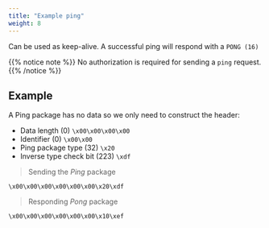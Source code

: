 ```yaml
---
title: "Example ping"
weight: 8
---
```


Can be used as keep-alive. A successful ping will respond with a `PONG (16)`

{{% notice note %}}
No authorization is required for sending a `ping` request.
{{% /notice %}}

## Example

A Ping package has no data so we only need to construct the header:

- Data length (0) `\x00\x00\x00\x00`
- Identifier (0) `\x00\x00`
- Ping package type (32) `\x20`
- Inverse type check bit (223) `\xdf`


> Sending the *Ping* package

```
\x00\x00\x00\x00\x00\x00\x20\xdf
```

> Responding *Pong* package

```
\x00\x00\x00\x00\x00\x00\x10\xef
```